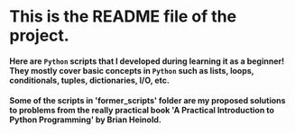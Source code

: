 # This is the README file of the project.

#### Here are `Python` scripts that I developed during learning it as a beginner! They mostly cover basic concepts in `Python` such as lists, loops, conditionals, tuples, dictionaries, I/O, etc.

#### Some of the scripts in 'former_scripts' folder are my proposed solutions to problems from the really practical book 'A Practical Introduction to Python Programming' by Brian Heinold.
